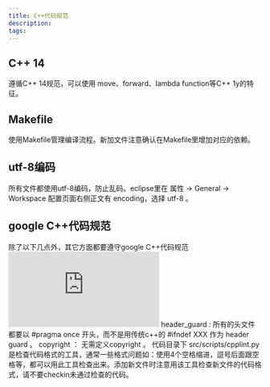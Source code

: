 ```yaml
---
title: C++代码规范
description:
tags:
---
```


## C++ 14
遵循C++ 14规范，可以使用 move、forward、lambda function等C++ 1y的特征。

## Makefile
使用Makefile管理编译流程。新加文件注意确认在Makefile里增加对应的依赖。

## utf-8编码
所有文件都使用utf-8编码，防止乱码。eclipse里在 属性 -> General -> Workspace 配置页面右侧正文有 encoding，选择 utf-8 。

## google C++代码规范
除了以下几点外，其它方面都要遵守google C++代码规范 ![Desktop Preview](https://google.github.io/styleguide/cppguide.html)
header_guard : 所有的头文件都要以 #pragma once 开头，而不是用传统c++的 #ifndef XXX 作为 header guard 。
copyright ： 无需定义copyright 。
代码目录下 src/scripts/cpplint.py 是检查代码格式的工具，通常一些格式问题如：使用4个空格缩进，逗号后面跟空格等，都可以用此工具检查出来。添加新文件时注意用该工具检查新文件的代码格式，请不要checkin未通过检查的代码。
